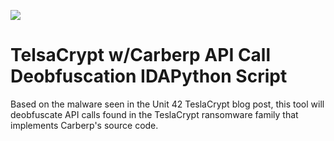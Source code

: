 ![](https://paloaltonetworks.com/content/dam/paloaltonetworks-com/en_US/images/logos/brand/PANW_Unit42_Logo.png)
# TelsaCrypt w/Carberp API Call Deobfuscation IDAPython Script

Based on the malware seen in the Unit 42 TeslaCrypt blog post, this tool will deobfuscate API calls found in the TeslaCrypt ransomware family that implements Carberp's source code.